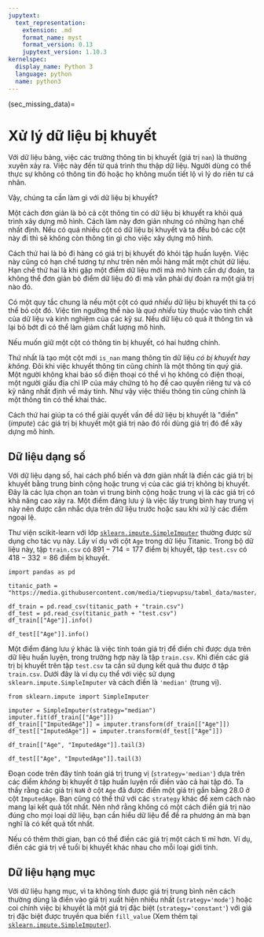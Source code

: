 ```yaml
---
jupytext:
  text_representation:
    extension: .md
    format_name: myst
    format_version: 0.13
    jupytext_version: 1.10.3
kernelspec:
  display_name: Python 3
  language: python
  name: python3
---
```


(sec_missing_data)=
# Xử lý dữ liệu bị khuyết

Với dữ liệu bảng, việc các trường thông tin bị khuyết (giá trị `nan`) là thường xuyên xảy ra. Việc này đến từ quá trình thu thập dữ liệu. Người dùng có thể thực sự không có thông tin đó hoặc họ không muốn tiết lộ vì lý do riên tư cá nhân.

Vậy, chúng ta cần làm gì với dữ liệu bị khuyết?

Một cách đơn giản là bỏ cả cột thông tin có dữ liệu bị khuyết ra khỏi quá trình xây dựng mô hình. Cách làm này đơn giản nhưng có những hạn chế nhất định. Nếu có quá nhiều cột có dữ liệu bị khuyết và ta đều bỏ các cột này đi thì sẽ không còn thông tin gì cho việc xây dựng mô hình.

Cách thứ hai là bỏ đi hàng có giá trị bị khuyết đó khỏi tập huấn luyện. Việc này cũng có hạn chế tương tự như trên nên mỗi hàng mất một chút dữ liệu. Hạn chế thứ hai là khi gặp một điểm dữ liệu mới mà mô hình cần dự đoán, ta không thể đơn giản bỏ điểm dữ liệu đó đi mà vẫn phải dự đoán ra một giá trị nào đó.

Có một quy tắc chung là nếu một cột có _quá nhiều_ dữ liệu bị khuyết thì ta có thể bỏ cột đó. Việc tìm ngưỡng thế nào là _quá nhiều_ tùy thuộc vào tính chất của dữ liệu và kinh nghiệm của các kỹ sư. Nếu dữ liệu có quá ít thông tin và lại bỏ bớt đi có thể làm giảm chất lượng mô hình.

Nếu muốn giữ một cột có thông tin bị khuyết, có hai hướng chính.

Thứ nhất là tạo một cột mới `is_nan` mang thông tin dữ liệu _có bị khuyết hay không_. Đôi khi việc khuyết thông tin cũng chính là một thông tin quý giá. Một người không khai báo số điện thoại có thể vì họ không có điện thoại, một người giấu địa chỉ IP của máy chứng tỏ họ đề cao quyền riêng tư và có kỹ năng nhất định về máy tính. Như vậy việc thiếu thông tin cũng chính là một thông tin có thể khai thác.

Cách thứ hai giúp ta có thể giải quyết vấn đề dữ liệu bị khuyết là "điền" (_impute_) các giá trị bị khuyết một giá trị nào đó rồi dùng giá trị đó để xây dựng mô hình.

## Dữ liệu dạng số

Với dữ liệu dạng số, hai cách phổ biến và đơn giản nhất là điền các giá trị bị khuyết bằng trung bình cộng hoặc trung vị của các giá trị không bị khuyết. Đây là các lựa chọn an toàn vì trung bình cộng hoặc trung vị là các giá trị có khả năng cao xảy ra. Một điểm đáng lưu ý là việc lấy trung bình hay trung vị này nên được cân nhắc dựa trên dữ liệu trước hoặc sau khi xử lý các điểm ngoại lệ.

Thư viện scikit-learn với lớp [`sklearn.impute.SimpleImputer`](https://scikit-learn.org/stable/modules/generated/sklearn.impute.SimpleImputer.html) thường được sử dụng cho tác vụ này. Lấy ví dụ với cột `Age` trong dữ liệu Titanic. Trong bộ dữ liệu này, tập `train.csv` có $891 - 714 = 177$ điểm bị khuyết, tập `test.csv` có $418 - 332 = 86$ điểm bị khuyết.

```{code-cell} ipython3
import pandas as pd

titanic_path = "https://media.githubusercontent.com/media/tiepvupsu/tabml_data/master/titanic/"
    
df_train = pd.read_csv(titanic_path + "train.csv")
df_test = pd.read_csv(titanic_path + "test.csv")
df_train[["Age"]].info()
```

```{code-cell} ipython3
df_test[["Age"]].info()
```

Một điểm đáng lưu ý khác là việc tính toán giá trị để điền chỉ được dựa trên dữ liệu huấn luyện, trong trường hợp này là tập `train.csv`. Khi điền các giá trị bị khuyết trên tập `test.csv` ta cần sử dụng kết quả thu được ở tập `train.csv`. Dưới đây là ví dụ cụ thể với việc sử dụng `sklearn.impute.SimpleImputer` và cách điền là `'median'` (trung vị).

```{code-cell} ipython3
from sklearn.impute import SimpleImputer

imputer = SimpleImputer(strategy="median")
imputer.fit(df_train[["Age"]])
df_train[["ImputedAge"]] = imputer.transform(df_train[["Age"]])
df_test[["ImputedAge"]] = imputer.transform(df_test[["Age"]])

df_train[["Age", "ImputedAge"]].tail(3)
```

```{code-cell} ipython3
df_test[["Age", "ImputedAge"]].tail(3)
```

Đoạn code trên đây tính toán giá trị trung vị (`strategy='median'`) dựa trên các điểm _không_ bị khuyết ở tập huấn luyện rồi điền vào cả hai tập đó. Ta thấy rằng các giá trị `NaN` ở cột `Age` đã được điền một giá trị gần bằng $28.0$ ở cột `ImputedAge`. Bạn cũng có thể thử với các `strategy` khác để xem cách nào mang lại kết quả tốt nhất. Nên nhớ rằng không có một cách điền giá trị nào đúng cho mọi loại dữ liệu, bạn cần hiểu dữ liệu để đề ra phương án mà bạn nghĩ là có kết quả tốt nhất.

Nếu có thêm thời gian, bạn có thể điền các giá trị một cách tỉ mỉ hơn. Ví dụ, điền các giá trị về tuổi bị khuyết khác nhau cho mỗi loại giới tính.

## Dữ liệu hạng mục

Với dữ liệu hạng mục, vì ta không tính được giá trị trung bình nên cách thường dùng là điền vào giá trị xuất hiện nhiều nhất (`strategy='mode'`) hoặc coi chính việc bị khuyết là một giá trị đặc biệt (`strategy='constant'`) với giá trị đặc biệt được truyền qua biến `fill_value` (Xem thêm tại [`sklearn.impute.SimpleImputer`](https://scikit-learn.org/stable/modules/generated/sklearn.impute.SimpleImputer.html)).
